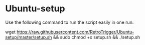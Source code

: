 # Ubuntu-setup

Use the following command to run the script easily in one run:

wget https://raw.githubusercontent.com/RetroTrigger/Ubuntu-setup/master/setup.sh && sudo chmod +x setup.sh && ./setup.sh

